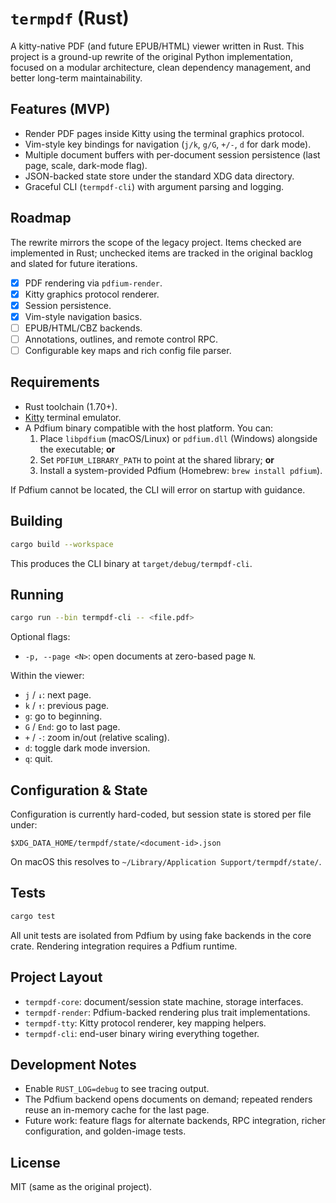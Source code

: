 # `termpdf` (Rust)

A kitty-native PDF (and future EPUB/HTML) viewer written in Rust. This
project is a ground-up rewrite of the original Python implementation,
focused on a modular architecture, clean dependency management, and
better long-term maintainability.

## Features (MVP)
- Render PDF pages inside Kitty using the terminal graphics protocol.
- Vim-style key bindings for navigation (`j/k`, `g/G`, `+/-`, `d` for dark mode).
- Multiple document buffers with per-document session persistence
  (last page, scale, dark-mode flag).
- JSON-backed state store under the standard XDG data directory.
- Graceful CLI (`termpdf-cli`) with argument parsing and logging.

## Roadmap
The rewrite mirrors the scope of the legacy project. Items checked are
implemented in Rust; unchecked items are tracked in the original
backlog and slated for future iterations.

- [x] PDF rendering via `pdfium-render`.
- [x] Kitty graphics protocol renderer.
- [x] Session persistence.
- [x] Vim-style navigation basics.
- [ ] EPUB/HTML/CBZ backends.
- [ ] Annotations, outlines, and remote control RPC.
- [ ] Configurable key maps and rich config file parser.

## Requirements
- Rust toolchain (1.70+).
- [Kitty](https://sw.kovidgoyal.net/kitty/) terminal emulator.
- A Pdfium binary compatible with the host platform. You can:
  1. Place `libpdfium` (macOS/Linux) or `pdfium.dll` (Windows) alongside
     the executable; **or**
  2. Set `PDFIUM_LIBRARY_PATH` to point at the shared library; **or**
  3. Install a system-provided Pdfium (Homebrew: `brew install pdfium`).

If Pdfium cannot be located, the CLI will error on startup with guidance.

## Building
```bash
cargo build --workspace
```
This produces the CLI binary at `target/debug/termpdf-cli`.

## Running
```bash
cargo run --bin termpdf-cli -- <file.pdf>
```
Optional flags:
- `-p, --page <N>`: open documents at zero-based page `N`.

Within the viewer:
- `j` / `↓`: next page.
- `k` / `↑`: previous page.
- `g`: go to beginning.
- `G` / `End`: go to last page.
- `+` / `-`: zoom in/out (relative scaling).
- `d`: toggle dark mode inversion.
- `q`: quit.

## Configuration & State
Configuration is currently hard-coded, but session state is stored per
file under:
```
$XDG_DATA_HOME/termpdf/state/<document-id>.json
```
On macOS this resolves to `~/Library/Application Support/termpdf/state/`.

## Tests
```bash
cargo test
```
All unit tests are isolated from Pdfium by using fake backends in the
core crate. Rendering integration requires a Pdfium runtime.

## Project Layout
- `termpdf-core`: document/session state machine, storage interfaces.
- `termpdf-render`: Pdfium-backed rendering plus trait implementations.
- `termpdf-tty`: Kitty protocol renderer, key mapping helpers.
- `termpdf-cli`: end-user binary wiring everything together.

## Development Notes
- Enable `RUST_LOG=debug` to see tracing output.
- The Pdfium backend opens documents on demand; repeated renders reuse
  an in-memory cache for the last page.
- Future work: feature flags for alternate backends, RPC integration,
  richer configuration, and golden-image tests.

## License
MIT (same as the original project).
